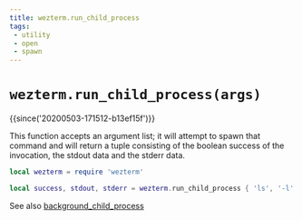 ```yaml
---
title: wezterm.run_child_process
tags:
 - utility
 - open
 - spawn
---
```

# `wezterm.run_child_process(args)`

{{since('20200503-171512-b13ef15f')}}

This function accepts an argument list; it will attempt to spawn that command
and will return a tuple consisting of the boolean success of the invocation,
the stdout data and the stderr data.

```lua
local wezterm = require 'wezterm'

local success, stdout, stderr = wezterm.run_child_process { 'ls', '-l' }
```

See also [background_child_process](background_child_process.md)
